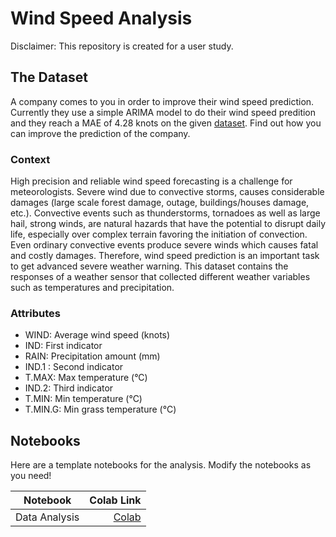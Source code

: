 # Wind Speed Analysis

Disclaimer: This repository is created for a user study.

## The Dataset

A company comes to you in order to improve their wind speed prediction. Currently they use a simple ARIMA model to do their wind speed predition and they reach a MAE of 4.28 knots on the given [dataset](./data/raw/wind_dataset.csv). Find out how you can improve the prediction of the company. 

### Context
High precision and reliable wind speed forecasting is a challenge for meteorologists. Severe wind due to convective storms, causes considerable damages (large scale forest damage, outage, buildings/houses damage, etc.). Convective events such as thunderstorms, tornadoes as well as large hail, strong winds, are natural hazards that have the potential to disrupt daily life, especially over complex terrain favoring the initiation of convection. Even ordinary convective events produce severe winds which causes fatal and costly damages. Therefore, wind speed prediction is an important task to get advanced severe weather warning. This dataset contains the responses of a weather sensor that collected different weather variables such as temperatures and precipitation.

### Attributes
- WIND: Average wind speed (knots)
- IND: First indicator
- RAIN: Precipitation amount (mm)
- IND.1 : Second indicator
- T.MAX: Max temperature (°C)
- IND.2: Third indicator
- T.MIN: Min temperature (°C)
- T.MIN.G: Min grass temperature (°C)

## Notebooks
Here are a template notebooks for the analysis. Modify the notebooks as you need!

| Notebook               | Colab Link    | 
| ---------------------- | -------------:|
| Data Analysis          |  [Colab](https://colab.research.google.com/github/nischa564/wind-speed-analysis/blob/main/notebooks/data_analysis.ipynb)       |
